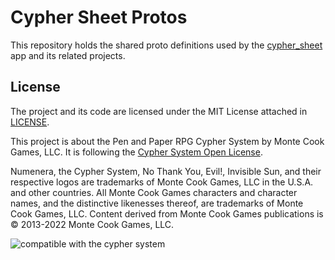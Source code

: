 # Cypher Sheet Protos

This repository holds the shared proto definitions used by the
[cypher_sheet](https://github.com/kwiesmueller/cypher_sheet) app
and its related projects.

## License

The project and its code are licensed under the MIT License attached in
[LICENSE](LICENSE).

This project is about the Pen and Paper RPG Cypher System
by Monte Cook Games, LLC.
It is following the
[Cypher System Open License](https://csol.montecookgames.com/license/).

Numenera, the Cypher System, No Thank You, Evil!, Invisible Sun, and their
respective logos are trademarks of Monte Cook Games, LLC in the U.S.A. and
other countries. All Monte Cook Games characters and character names, and
the distinctive likenesses thereof, are trademarks of Monte Cook Games, LLC.
Content derived from Monte Cook Games publications is
© 2013-2022 Monte Cook Games, LLC.

![compatible with the cypher system](https://csol.montecookgames.com/wp-content/uploads/2022/07/Compatible-with-the-Cypher-System-Logo-color-small.png)
